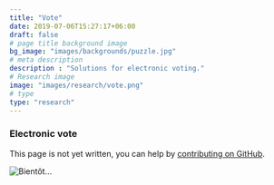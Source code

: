 ```yaml
---
title: "Vote"
date: 2019-07-06T15:27:17+06:00
draft: false
# page title background image
bg_image: "images/backgrounds/puzzle.jpg"
# meta description
description : "Solutions for electronic voting."
# Research image
image: "images/research/vote.png"
# type
type: "research"
---
```


### Electronic vote

This page is not yet written, you can help by [contributing on GitHub](https://github.com/foopgp/foopgp-hugowebsite/blob/test/content/english/research/theme-vote.md).

![Bientôt…](/images/comingsoon.jpg)
